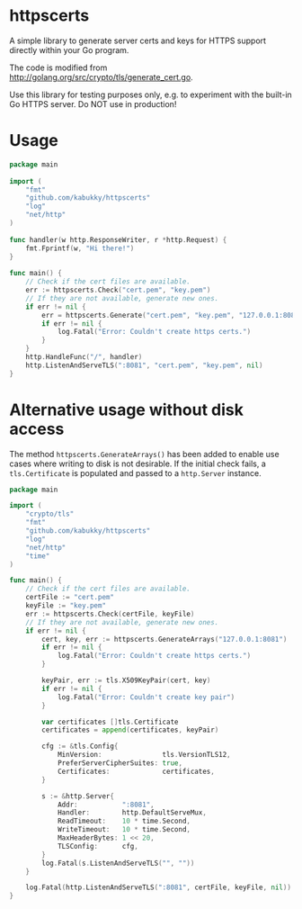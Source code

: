# httpscerts
A simple library to generate server certs and keys for HTTPS support directly within your Go program.

The code is modified from http://golang.org/src/crypto/tls/generate_cert.go.

Use this library for testing purposes only, e.g. to experiment with the built-in Go HTTPS server. Do NOT use in production!

# Usage

```go
package main
    
import (
    "fmt"
    "github.com/kabukky/httpscerts"
    "log"
    "net/http"
)
    
func handler(w http.ResponseWriter, r *http.Request) {
    fmt.Fprintf(w, "Hi there!")
}
    
func main() {
    // Check if the cert files are available.
    err := httpscerts.Check("cert.pem", "key.pem")
    // If they are not available, generate new ones.
    if err != nil {
        err = httpscerts.Generate("cert.pem", "key.pem", "127.0.0.1:8081")
        if err != nil {
            log.Fatal("Error: Couldn't create https certs.")
        }
    }
    http.HandleFunc("/", handler)
    http.ListenAndServeTLS(":8081", "cert.pem", "key.pem", nil)
}
```

# Alternative usage without disk access

The method `httpscerts.GenerateArrays()` has been added to enable use cases where writing to disk is not desirable. If the initial check fails, a `tls.Certificate` is populated and passed to a `http.Server` instance.

```go
package main

import (
	"crypto/tls"
	"fmt"
	"github.com/kabukky/httpscerts"
	"log"
	"net/http"
	"time"
)

func main() {
	// Check if the cert files are available.
	certFile := "cert.pem"
	keyFile := "key.pem"
	err := httpscerts.Check(certFile, keyFile)
	// If they are not available, generate new ones.
	if err != nil {
		cert, key, err := httpscerts.GenerateArrays("127.0.0.1:8081")
		if err != nil {
			log.Fatal("Error: Couldn't create https certs.")
		}

		keyPair, err := tls.X509KeyPair(cert, key)
		if err != nil {
			log.Fatal("Error: Couldn't create key pair")
		}

		var certificates []tls.Certificate
		certificates = append(certificates, keyPair)

		cfg := &tls.Config{
			MinVersion:               tls.VersionTLS12,
			PreferServerCipherSuites: true,
			Certificates:             certificates,
		}

		s := &http.Server{
			Addr:           ":8081",
			Handler:        http.DefaultServeMux,
			ReadTimeout:    10 * time.Second,
			WriteTimeout:   10 * time.Second,
			MaxHeaderBytes: 1 << 20,
			TLSConfig:      cfg,
		}
		log.Fatal(s.ListenAndServeTLS("", ""))
	}

	log.Fatal(http.ListenAndServeTLS(":8081", certFile, keyFile, nil))
}
```
